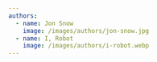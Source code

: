 ```yaml
---
authors:
  - name: Jon Snow
    image: /images/authors/jon-snow.jpg
  - name: I, Robot
    image: /images/authors/i-robot.webp
---
```



